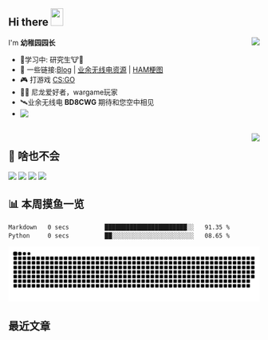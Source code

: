 ## Hi there <img src="https://media.giphy.com/media/hvRJCLFzcasrR4ia7z/giphy.gif" width="25px" height="35px">

<a href="#">
  <img align="right" src="https://github-readme-stats.vercel.app/api?username=yzyyz1387&show_icons=true">

</a>

I'm **幼稚园园长**

-  🔬学习中: 研究生🐮🐴
- 💬 一些链接:[Blog](https://yzyyz.top) |  [业余无线电资源](https://s.seeku.site) | [HAM梗图](https://g.seeku.site)
- 🎮 打游戏 [CS:GO](https://store.steampowered.com/app/730/CounterStrike_Global_Offensive/)
- 👮‍♂️ 尼龙爱好者，wargame玩家 
- 🛰业余无线电 **BD8CWG** 期待和您空中相见
- <a href="https://baike.baidu.com/item/%E8%A5%BF%E5%8C%97%E5%86%9C%E6%9E%97%E7%A7%91%E6%8A%80%E5%A4%A7%E5%AD%A6" target="_blank"><img align="left" src="https://cdn.jsdelivr.net/gh/yzyyz1387/WangYeQianger/nwafu.png" height="75px">   
  
<br>
<a href="#" style="">
  <img align="right" src="https://github-readme-stats.vercel.app/api/top-langs/?username=yzyyz1387&hide=html">
</a>


## 🌟 **啥也不会**  
![](https://img.shields.io/badge/Windows10-0078d6?style=flat-square&logo=windows&logoColor=fff)
![](https://img.shields.io/badge/-Python-3e74a2?style=flat-square&logo=Python&logoColor=fff)
![](https://img.shields.io/badge/-PS-00c7f5?style=flat-square&logo=adobephotoshop&logoColor=fff)
![](https://img.shields.io/badge/-PR-d46bf7?style=flat-square&logo=adobepremierepro&logoColor=fff)
<!--
![](https://img.shields.io/badge/Windows10-0078d6?style=flat-square&logo=windows&logoColor=fff)
![](https://img.shields.io/badge/-Python-3e74a2?style=flat-square&logo=Python&logoColor=fff)
![](https://img.shields.io/badge/-HTML-e76029?style=flat-square&logo=html5&logoColor=fff)
![](https://img.shields.io/badge/-CSS-275ee4?style=flat-square&logo=css3&logoColor=fff)
![](https://img.shields.io/badge/-JavaScript-eeca03?style=flat-square&logo=javascript&logoColor=fff)
![](https://img.shields.io/badge/-PS-00c7f5?style=flat-square&logo=adobephotoshop&logoColor=fff)
![](https://img.shields.io/badge/-PR-d46bf7?style=flat-square&logo=adobepremierepro&logoColor=fff)
![](https://img.shields.io/badge/-LR-abd0e8?style=flat-square&logo=adobelightroomclassic&logoColor=fff)
![](https://img.shields.io/badge/-AU-00d8b0?style=flat-square&logo=adobeaudition&logoColor=fff)
-->  


## 📊 **本周摸鱼一览**
<!--START_SECTION:waka-->

```txt
Markdown   0 secs          ███████████████████████░░   91.35 %
Python     0 secs          ██░░░░░░░░░░░░░░░░░░░░░░░   08.65 %
```

<!--END_SECTION:waka-->  

<p align="center">
    <a href="https://github.com/yzyyz1387"><picture>
  <source
    media="(prefers-color-scheme: dark)"
    srcset="/dist/github-snake-dark.svg"
  />
  <source
    media="(prefers-color-scheme: light)"
    srcset="/dist/github-snake.svg"
  />
  <img
    alt="github contribution grid snake animation"
    src="/dist/github-snake-dark.svg"
  />
</picture></a>
</p>
 

## 最近文章
<!-- START_SECTION:blog -->

<!-- END_SECTION:blog -->
